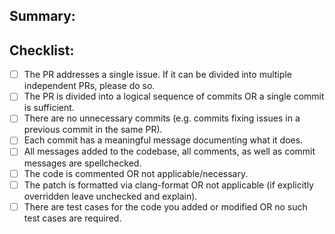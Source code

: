 <!--
Thank you for contributing to KLEE. We are looking forward to reviewing your PR. However, given the small number of active reviewers and our limited time, it might take a while to do so. We aim to get back to each PR within one month, and often do so within one week.

To review your PR, please add a summary of the proposed changes and ensure all items are fulfilled in the checklist above, by placing an "x" inside each applicable pair of brackets. More details about each item can be found in the [Developer's Guide](https://klee.github.io/docs/developers-guide/#pull-requests).
-->

## Summary: 


## Checklist:
- [ ] The PR addresses a single issue.  If it can be divided into multiple independent PRs, please do so.
- [ ] The PR is divided into a logical sequence of commits OR a single commit is sufficient.
- [ ] There are no unnecessary commits (e.g. commits fixing issues in a previous commit in the same PR).
- [ ] Each commit has a meaningful message documenting what it does.
- [ ] All messages added to the codebase, all comments, as well as commit messages are spellchecked.
- [ ] The code is commented OR not applicable/necessary.
- [ ] The patch is formatted via clang-format OR not applicable (if explicitly overridden leave unchecked and explain).
- [ ] There are test cases for the code you added or modified OR no such test cases are required.
